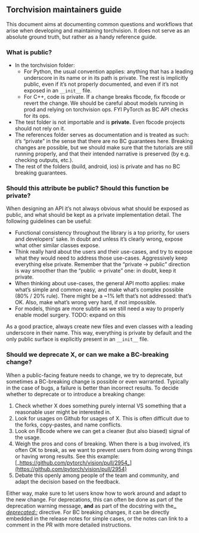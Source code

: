## Torchvision maintainers guide

This document aims at documenting common questions and workflows that arise when
developing and maintaining torchvision. It does not serve as an absolute ground
truth, but rather as a handy reference guide.

### What is public?

* In the torchvision folder:
    * For Python, the usual convention applies: anything that has a leading
      underscore in its name or in its path is private. The rest is implicitly
      public, even if it’s not properly documented, and even if it’s not exposed
      in an `__init__` file.
    * For C++, code is private. If a change breaks fbcode, fix fbcode or revert
      the change. We should be careful about models running in prod and relying
      on torchvision ops. FYI PyTorch as BC API checks for its ops.
* The test folder is not importable and is **private.** Even fbcode projects
  should not rely on it. 
* The references folder serves as documentation and is treated as such: it’s
  “private” in the sense that there are no BC guarantees here. Breaking changes
  are possible, but we should make sure that the tutorials are still running
  properly, and that their intended narrative is preserved (by e.g. checking
  outputs, etc.).
* The rest of the folders (build, android, ios) is private and has no BC
  breaking guarantees.

### Should this attribute be public? Should this function be private?

When designing an API it’s not always obvious what should be exposed as public,
and what should be kept as a private implementation detail. The following
guidelines can be useful:

* Functional consistency throughout the library is a top priority, for users and
  developers’ sake. In doubt and unless it’s clearly wrong, expose what other
  similar classes expose.
* Think really hard about the users and their use-cases, and try to expose what
  they would need to address those use-cases. Aggressively keep everything else
  private. Remember that the “private -> public” direction is way smoother than
  the “public -> private” one: in doubt, keep it private.
* When thinking about use-cases, the general API motto applies: make what’s
  simple and common easy, and make what’s complex possible (80% / 20% rule).
  There might be a ~1% left that’s not addressed: that’s OK. Also, make what’s
  wrong very hard, if not impossible.
* For models, things are more subtle as we still need a way to properly enable
  model surgery. TODO: expand on this

As a good practice, always create new files and even classes with a leading
underscore in their name. This way, everything is private by default and the
only public surface is explicitly present in an `__init__` file.

### Should we deprecate X, or can we make a BC-breaking change?

When a public-facing feature needs to change, we try to deprecate, but sometimes
a BC-breaking change is possible or even warranted. Typically in the case of
bugs, a failure is better than incorrect results. To decide whether to deprecate
or to introduce a breaking change:

1. Check whether X does something purely internal VS something that a reasonable
   user might be interested in.
2. Look for usages on Github for usages of X. This is often difficult due to the
   forks, copy-pastes, and name conflicts.
3. Look on FBcode where we can get a cleaner (but also biased) signal of the
   usage.
4. Weigh the pros and cons of breaking. When there is a bug involved, it’s often
   OK to break, as we want to prevent users from doing wrong things or having
   wrong results. See this example:
   [_https://github.com/pytorch/vision/pull/2954_](https://github.com/pytorch/vision/pull/2954)
5. Debate this openly among people of the team and community, and adapt the
   decision based on the feedback.

Either way, make sure to let users know how to work around and adapt to the new
change. For deprecations, this can often be done as part of the deprecation
warning message, **and** as part of the docstring with the[_..
deprecated::_](https://www.sphinx-doc.org/en/master/usage/restructuredtext/directives.html#directive-deprecated)
directive. For BC breaking changes, it can be directly embedded in the release
notes for simple cases, or the notes can link to a comment in the PR with more
detailed instructions.
